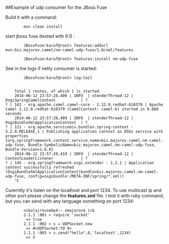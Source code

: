 ##Example of udp consumer for the JBoss Fuse


Build it with a command:
	
			mvn clean install


start jboss fuse (tested with 6.1) :


			JBossFuse:karaf@root> features:addurl mvn:biz.majorov.camel/nm-camel-udp-fuse/1.0/xml/features

			JBossFuse:karaf@root> features:install nm-udp-fuse

See in the logs if netty consumer is started:

			
			JBossFuse:karaf@root> log:tail


		Total 1 routes, of which 1 is started.
		2014-06-12 23:57:28,400 | INFO  | xtenderThread-12 | OsgiSpringCamelContext           | ?                                   ? | 142 - org.apache.camel.camel-core - 2.12.0.redhat-610379 | Apache Camel 2.12.0.redhat-610379 (CamelContext: camel-6) started in 0.088 seconds
		2014-06-12 23:57:28,409 | INFO  | xtenderThread-12 | OsgiBundleXmlApplicationContext  | ?                                   ? | 121 - org.apache.servicemix.bundles.spring-context - 3.2.8.RELEASE_1 | Publishing application context as OSGi service with properties {org.springframework.context.service.name=biz.majorov.camel.nm-camel-udp-fuse, Bundle-SymbolicName=biz.majorov.camel.nm-camel-udp-fuse, Bundle-Version=1.0.0}
		2014-06-12 23:57:28,419 | INFO  | xtenderThread-12 | ContextLoaderListener            | ?                                   ? | 145 - org.springframework.osgi.extender - 1.2.1 | Application context successfully refreshed (OsgiBundleXmlApplicationContext(bundle=biz.majorov.camel.nm-camel-udp-fuse, config=osgibundle:/META-INF/spring/*.xml))
		^C
		

Curerntly it's listen on the localhost and port 1234. To use multicast ip and other port please change the **features.xml** file.
I test it with ruby command, but you can send with any language something on port 1234:


			nikolajrovsmbp4:~ nmajorov$ irb 
			2.1.1 :001 > require 'socket'
			 => true 
			2.1.1 :002 > s = UDPSocket.new
			 => #<UDPSocket:fd 9> 
			2.1.1 :003 > s.send("hello",0,'localhost',1234)
			 => 5 
